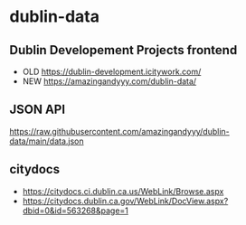 # dublin-data

## Dublin Developement Projects frontend

- OLD https://dublin-development.icitywork.com/
- NEW https://amazingandyyy.com/dublin-data/

## JSON API

https://raw.githubusercontent.com/amazingandyyy/dublin-data/main/data.json

## citydocs

- https://citydocs.ci.dublin.ca.us/WebLink/Browse.aspx
- https://citydocs.dublin.ca.gov/WebLink/DocView.aspx?dbid=0&id=563268&page=1
